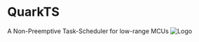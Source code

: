 # QuarkTS
A Non-Preemptive Task-Scheduler for low-range MCUs 
![Logo](https://sites.google.com/site/controlpoli2/quarkts.jpg)
